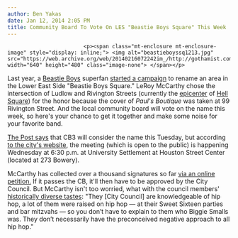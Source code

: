 ```yaml
---
author: Ben Yakas
date: Jan 12, 2014 2:05 PM
title: Community Board To Vote On LES "Beastie Boys Square" This Week
---
```



                            
                            
                            
                            <p><span class="mt-enclosure mt-enclosure-image" style="display: inline;"> <img alt="beastieboyssq1213.jpg" src="https://web.archive.org/web/20140216072242im_/http://gothamist.com/attachments/arts_jen/beastieboyssq1213.jpg" width="640" height="480" class="image-none"> </span></p>

<p>Last year, a <a href="https://web.archive.org/web/20140216072242/http://gothamist.com/tags/beastieboys">Beastie Boys</a> superfan <a href="https://web.archive.org/web/20140216072242/http://gothamist.com/2013/12/18/should_there_be_a_beastie_boys_squa.php">started a campaign</a> to rename an area in the Lower East Side &quot;Beastie Boys Square.&quot; LeRoy McCarthy chose the intersection of Ludlow and Rivington Streets (currently the <a href="https://web.archive.org/web/20140216072242/http://www.nytimes.com/2013/10/22/nyregion/in-area-saturated-with-bars-a-proposal-to-add-one-more-draws-opposition.html">epicenter</a> of <a href="https://web.archive.org/web/20140216072242/http://ny.curbed.com/archives/2006/11/16/introducing_hell_square.php">Hell Square</a>) for the honor because the cover of <em>Paul&apos;s Boutique</em> was taken at 99 Rivington Street. And the local community board will vote on the name this week, so here&apos;s your chance to get it together and make some noise for your favorite band.</p>

<p><a href="https://web.archive.org/web/20140216072242/http://nypost.com/2014/01/12/push-to-rename-corner-beastie-boy-square/">The Post says</a> that CB3 will consider the name this Tuesday, but according <a href="https://web.archive.org/web/20140216072242/http://www.nyc.gov/html/mancb3/html/calendar/calendar.shtml">to the city&apos;s website</a>, the meeting (which is open to the public) is happening Wednesday at 6:30 p.m. at University Settlement at Houston Street Center (located at 273 Bowery). </p>

<p>McCarthy has collected over a thousand signatures so far <a href="https://web.archive.org/web/20140216072242/https://www.change.org/petitions/beastie-boys-square">via an online petition.</a> If it passes the CB, it&apos;ll then have to be approved by the City Council. But McCarthy isn&apos;t too worried, what with the council members&apos; <a href="https://web.archive.org/web/20140216072242/http://gothamist.com/2013/03/31/john_liu_enjoys_watching_brad_pitt.php">historically diverse tastes</a>: &quot;They [City Council] are knowledgeable of hip hop, a lot of them were raised on hip hop &#x2014; at their Sweet Sixteen parties and bar mitzvahs &#x2014; so you don&#x2019;t have to explain to them who Biggie Smalls was. They don&#x2019;t necessarily have the preconceived negative approach to all hip hop.&quot;<br>
</p>
                            
                            
                            